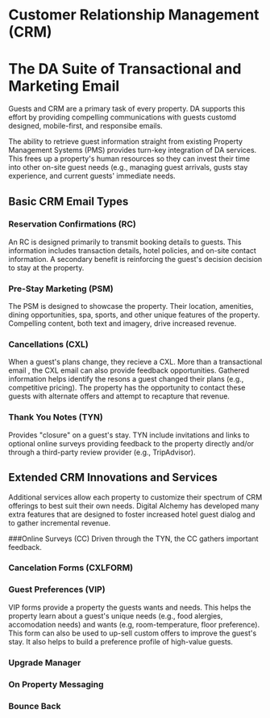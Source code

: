 Customer Relationship Management (CRM)
==================================================

# The DA Suite of Transactional and Marketing Email

Guests and CRM are a primary task of every property.  DA supports this effort by providing compelling communications with guests customd designed, mobile-first, and responsibe emails. 

The ability  to retrieve guest information straight from existing Property Management Systems (PMS) provides turn-key integration of DA services.  This frees up a property's human resources so they can invest their time into other on-site guest needs (e.g., managing guest arrivals, gusts stay experience, and current guests' immediate needs.

## Basic CRM Email Types

### Reservation Confirmations (RC)
An RC is designed primarily to transmit booking details to guests.  This information includes transaction details, hotel policies, and on-site contact information.
A secondary benefit is reinforcing the guest's decision decision to stay at the property.

### Pre-Stay Marketing (PSM)
The PSM is designed to showcase the property.  Their location, amenities, dining opportunities, spa, sports, and other unique features of the property.  Compelling content, both text and imagery,  drive increased revenue.

### Cancellations (CXL)
When a guest's plans change, they recieve a CXL.  More than a transactional email , the CXL email can also provide feedback opportunities.  Gathered information helps identify the resons a guest changed their plans (e.g., competitive pricing). The property has the opportunity to contact these guests with alternate offers and attempt to recapture that revenue.

### Thank You Notes (TYN)
Provides "closure" on a guest's stay.  TYN include invitations and links to optional online surveys providing feedback to the property directly and/or through a third-party review provider (e.g., TripAdvisor).


## Extended CRM Innovations and Services

Additional services allow each property to customize their spectrum of CRM offerings to best suit their own needs. Digital Alchemy has developed many extra features that are designed to foster increased hotel guest dialog and to gather incremental revenue.


###Online Surveys (CC)
Driven through the TYN, the CC gathers important feedback.

### Cancelation Forms (CXLFORM)

### Guest Preferences (VIP)
VIP forms provide a property the guests wants and needs. This helps the property learn about a guest's unique needs (e.g., food alergies, accomodation needs) and wants (e.g, room-temperature, floor preference).  This form can also be used to up-sell custom offers to improve the guest's stay. It also helps to build a preference profile of high-value guests.

### Upgrade Manager


### On Property Messaging


### Bounce Back
